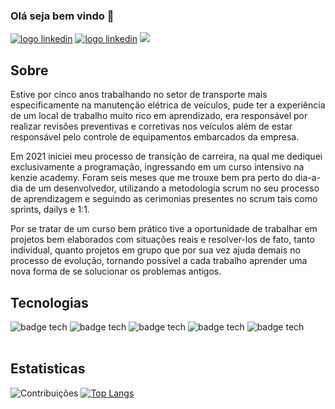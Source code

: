 ### Olá seja bem vindo 👋

[<img src="https://img.shields.io/badge/LinkedIn-0077B5?style=for-the-badge&logo=linkedin&logoColor=white" alt="logo linkedin" />](https://www.linkedin.com/in/devklucas/)
[<img src="https://img.shields.io/badge/WhatsApp-25D366?style=for-the-badge&logo=whatsapp&logoColor=white" alt="logo linkedin" />](https://api.whatsapp.com/send?phone=5531975996554&text=Ol%C3%A1%20Lucas%2C%20vi%20seu%20portf%C3%B3lio%20gostaria%20de%20me%20conectar.)
<a href="mailto:lucascardoso64@gmail.com"><img src="https://img.shields.io/badge/Gmail-D14836?style=for-the-badge&logo=gmail&logoColor=white" /></a>
</br>
## Sobre

<div>
  <p>
Estive por cinco anos trabalhando no setor de transporte mais especificamente na manutenção elétrica de veículos, pude ter a experiência de um local de trabalho muito rico em aprendizado, era responsável por realizar revisões preventivas e corretivas nos veículos além de estar responsável pelo controle de equipamentos embarcados da empresa.

Em 2021 iniciei meu processo de transição de carreira, na qual me dediquei exclusivamente a programação, ingressando em um curso intensivo na kenzie academy. Foram seis meses que me trouxe bem pra perto do dia-a-dia de um desenvolvedor, utilizando a metodologia scrum no seu processo de aprendizagem e seguindo as cerimonias presentes no scrum tais como sprints, dailys e 1:1. 
    
Por se tratar de um curso bem prático tive a oportunidade de trabalhar em projetos bem elaborados com situações reais e resolver-los de fato, tanto individual, quanto projetos em grupo que por sua vez ajuda demais no processo de evolução, tornando possível a cada trabalho aprender uma nova forma de se solucionar os problemas antigos.
  </p>
</div>

## Tecnologias

<div>
  <img alt="badge tech" src="https://img.shields.io/badge/JavaScript-323330?style=for-the-badge&logo=javascript&logoColor=F7DF1E"/>
  <img alt="badge tech" src="https://img.shields.io/badge/HTML5-E34F26?style=for-the-badge&logo=html5&logoColor=white"/>
  <img alt="badge tech" src="https://img.shields.io/badge/CSS3-1572B6?style=for-the-badge&logo=css3&logoColor=white"/>
  <img alt="badge tech" src="https://img.shields.io/badge/React-20232A?style=for-the-badge&logo=react&logoColor=61DAFB"/>
  <img alt="badge tech" src="https://img.shields.io/badge/Redux-593D88?style=for-the-badge&logo=redux&logoColor=white"/>
</div>
</br>

## Estatisticas

![Contribuições](https://github-readme-stats.vercel.app/api?username=devklucas&show_icons=true&theme=dark)
[![Top Langs](https://github-readme-stats.vercel.app/api/top-langs/?username=devklucas&layout=demo)](https://github.com/devklucas/github-readme-stats)

